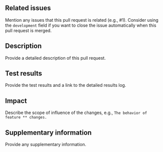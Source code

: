 ## Related issues
Mention any issues that this pull request is related (e.g., #1). Consider using the `development` field if you want to close the issue automatically when this pull request is merged.

## Description
Provide a detailed description of this pull request.

## Test results
Provide the test results and a link to the detailed results log.

## Impact
Describe the scope of influence of the changes, e.g., `The behavior of feature ** changes.`

## Supplementary information
Provide any supplementary information.

<!--
## Note
- No need to select `Reviewers` because it is automatically assigned.
- Assign the appropriate member(s) to this pull request as `Assignees`.
- Apply the `priority` label.
- Link the issue to any related projects if applicable.
-->
